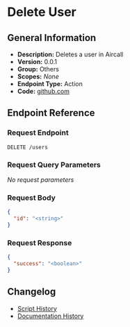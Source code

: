 <!-- BEGIN GENERATED CONTENT -->
# Delete User

## General Information

- **Description:** Deletes a user in Aircall
- **Version:** 0.0.1
- **Group:** Others
- **Scopes:** _None_
- **Endpoint Type:** Action
- **Code:** [github.com](https://github.com/NangoHQ/integration-templates/tree/main/integrations/aircall/actions/delete-user.ts)


## Endpoint Reference

### Request Endpoint

`DELETE /users`

### Request Query Parameters

_No request parameters_

### Request Body

```json
{
  "id": "<string>"
}
```

### Request Response

```json
{
  "success": "<boolean>"
}
```

## Changelog

- [Script History](https://github.com/NangoHQ/integration-templates/commits/main/integrations/aircall/actions/delete-user.ts)
- [Documentation History](https://github.com/NangoHQ/integration-templates/commits/main/integrations/aircall/actions/delete-user.md)

<!-- END  GENERATED CONTENT -->

